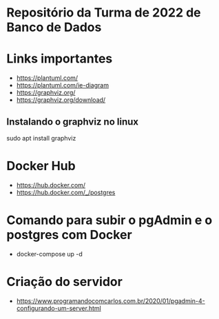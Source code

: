 # Repositório da Turma de 2022 de Banco de Dados 

# Links importantes

- https://plantuml.com/
- https://plantuml.com/ie-diagram
- https://graphviz.org/
- https://graphviz.org/download/

## Instalando o graphviz no linux
sudo apt install graphviz 

# Docker Hub

- https://hub.docker.com/
- https://hub.docker.com/_/postgres


# Comando para subir o pgAdmin e o postgres com Docker

- docker-compose up -d 

# Criação do servidor

- https://www.programandocomcarlos.com.br/2020/01/pgadmin-4-configurando-um-server.html